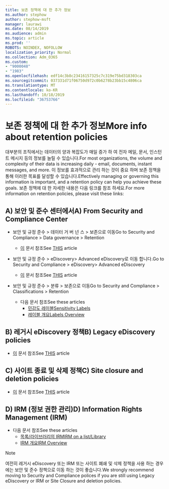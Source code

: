 ```yaml
---
title: 보존 정책에 대 한 추가 정보
ms.author: stephow
author: stephow-msft
manager: laurawi
ms.date: 08/14/2019
ms.audience: admin
ms.topic: article
ms.prod: ''
ROBOTS: NOINDEX, NOFOLLOW
localization_priority: Normal
ms.collection: Adm_O365
ms.custom:
- "9000048"
- "1983"
ms.openlocfilehash: edf14c3b8c23416157325c7c319e75bd318303ca
ms.sourcegitcommit: 037331d71f06750d972c0b6278b23bb15c4806ca
ms.translationtype: MT
ms.contentlocale: ko-KR
ms.lasthandoff: 10/18/2019
ms.locfileid: "36753766"
---
```

# <a name="more-info-about-retention-policies"></a><span data-ttu-id="3c59f-102">보존 정책에 대 한 추가 정보</span><span class="sxs-lookup"><span data-stu-id="3c59f-102">More info about retention policies</span></span>

<span data-ttu-id="3c59f-103">대부분의 조직에서는 데이터의 양과 복잡도가 매일 증가 하 여 전자 메일, 문서, 인스턴트 메시지 등의 정보를 늘릴 수 있습니다.</span><span class="sxs-lookup"><span data-stu-id="3c59f-103">For most organizations, the volume and complexity of their data is increasing daily - email, documents, instant messages, and more.</span></span> <span data-ttu-id="3c59f-104">이 정보를 효과적으로 관리 하는 것이 중요 하며 보존 정책을 통해 이러한 목표를 달성할 수 있습니다.</span><span class="sxs-lookup"><span data-stu-id="3c59f-104">Effectively managing or governing this information is important, and a retention policy can help you achieve these goals.</span></span> <span data-ttu-id="3c59f-105">보존 정책에 대 한 자세한 내용은 다음 링크를 참조 하세요.</span><span class="sxs-lookup"><span data-stu-id="3c59f-105">For more information on retention policies, please visit these links:</span></span>

## <a name="a-from-security-and-compliance-center"></a><span data-ttu-id="3c59f-106">A) 보안 및 준수 센터에서</span><span class="sxs-lookup"><span data-stu-id="3c59f-106">A) From Security and Compliance Center</span></span>

- <span data-ttu-id="3c59f-107">보안 및 규정 준수 > 데이터 거 버 넌 스 > 보존으로 이동</span><span class="sxs-lookup"><span data-stu-id="3c59f-107">Go to Security and Compliance > Data governance > Retention</span></span>
  - <span data-ttu-id="3c59f-108">[이](https://docs.microsoft.com/office365/securitycompliance/retention-policies) 문서 참조</span><span class="sxs-lookup"><span data-stu-id="3c59f-108">See [THIS](https://docs.microsoft.com/office365/securitycompliance/retention-policies) article</span></span>

- <span data-ttu-id="3c59f-109">보안 및 규정 준수 > eDiscovery> Advanced eDiscovery로 이동 합니다.</span><span class="sxs-lookup"><span data-stu-id="3c59f-109">Go to Security and Compliance > eDiscovery> Advanced eDiscovery</span></span> 
  - <span data-ttu-id="3c59f-110">[이](https://docs.microsoft.com/office365/securitycompliance/ediscovery-cases) 문서 참조</span><span class="sxs-lookup"><span data-stu-id="3c59f-110">See [THIS](https://docs.microsoft.com/office365/securitycompliance/ediscovery-cases) article</span></span>

- <span data-ttu-id="3c59f-111">보안 및 규정 준수 > 분류 > 보존으로 이동</span><span class="sxs-lookup"><span data-stu-id="3c59f-111">Go to Security and Compliance > Classifications > Retention</span></span>
  - <span data-ttu-id="3c59f-112">다음 문서 참조</span><span class="sxs-lookup"><span data-stu-id="3c59f-112">See these articles</span></span>
    - [<span data-ttu-id="3c59f-113">민감도 레이블</span><span class="sxs-lookup"><span data-stu-id="3c59f-113">Sensitivity Labels</span></span>](https://docs.microsoft.com/office365/securitycompliance/sensitivity-labels)
    - [<span data-ttu-id="3c59f-114">레이블 개요</span><span class="sxs-lookup"><span data-stu-id="3c59f-114">Labels Overview</span></span>](https://docs.microsoft.com/office365/securitycompliance/labels)

## <a name="b-legacy-ediscovery-policies"></a><span data-ttu-id="3c59f-115">B) 레거시 eDiscovery 정책</span><span class="sxs-lookup"><span data-stu-id="3c59f-115">B) Legacy eDiscovery policies</span></span>

- <span data-ttu-id="3c59f-116">[이](https://support.office.com/article/Set-up-an-eDiscovery-Center-in-SharePoint-Online-A18F8975-AA7F-43B4-A7D6-001D14744D8E) 문서 참조</span><span class="sxs-lookup"><span data-stu-id="3c59f-116">See [THIS](https://support.office.com/article/Set-up-an-eDiscovery-Center-in-SharePoint-Online-A18F8975-AA7F-43B4-A7D6-001D14744D8E) article</span></span>

## <a name="c-site-closure-and-deletion-policies"></a><span data-ttu-id="3c59f-117">C) 사이트 종료 및 삭제 정책</span><span class="sxs-lookup"><span data-stu-id="3c59f-117">C) Site closure and deletion policies</span></span>

- <span data-ttu-id="3c59f-118">[이](https://support.office.com/article/Use-policies-for-site-closure-and-deletion-A8280D82-27FD-48C5-9ADF-8A5431208BA5) 문서 참조</span><span class="sxs-lookup"><span data-stu-id="3c59f-118">See [THIS](https://support.office.com/article/Use-policies-for-site-closure-and-deletion-A8280D82-27FD-48C5-9ADF-8A5431208BA5) article</span></span>  

## <a name="d-information-rights-management-irm"></a><span data-ttu-id="3c59f-119">D) IRM (정보 권한 관리)</span><span class="sxs-lookup"><span data-stu-id="3c59f-119">D) Information Rights Management (IRM)</span></span>

- <span data-ttu-id="3c59f-120">다음 문서 참조</span><span class="sxs-lookup"><span data-stu-id="3c59f-120">See these articles</span></span>
  - [<span data-ttu-id="3c59f-121">목록/라이브러리의 IRM</span><span class="sxs-lookup"><span data-stu-id="3c59f-121">IRM on a list/Library</span></span>](https://support.office.com/article/apply-information-rights-management-to-a-list-or-library-3bdb5c4e-94fc-4741-b02f-4e7cc3c54aa1)
  - [<span data-ttu-id="3c59f-122">IRM 개요</span><span class="sxs-lookup"><span data-stu-id="3c59f-122">IRM Overview</span></span>](https://support.office.com/article/create-and-apply-information-management-policies-eb501fe9-2ef6-4150-945a-65a6451ee9e9)

> [!Note]
> <span data-ttu-id="3c59f-123">여전히 레거시 eDiscovery 또는 IRM 또는 사이트 폐쇄 및 삭제 정책을 사용 하는 경우에는 보안 및 준수 정책으로 이동 하는 것이 좋습니다.</span><span class="sxs-lookup"><span data-stu-id="3c59f-123">We strongly recommend moving to Security and Compliance polices if you are still using Legacy eDiscovery or IRM or Site Closure and deletion policies.</span></span>
